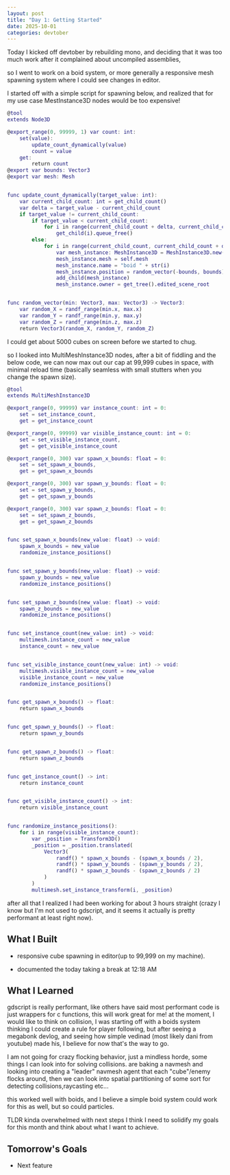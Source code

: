 ```yaml
---
layout: post
title: "Day 1: Getting Started"
date: 2025-10-01
categories: devtober
---
```


Today I kicked off devtober by rebuilding mono, and deciding that it was too much work after it complained about uncompiled assemblies,

so I went to work on a boid system, or more generally a responsive mesh spawning system where I could see changes in editor.

I started off with a simple script for spawning below, and realized that for my use case MestInstance3D nodes would be too expensive!
```gd
@tool
extends Node3D

@export_range(0, 99999, 1) var count: int:
	set(value):
		update_count_dynamically(value)
		count = value
	get:
		return count
@export var bounds: Vector3
@export var mesh: Mesh


func update_count_dynamically(target_value: int):
	var current_child_count: int = get_child_count()
	var delta = target_value - current_child_count
	if target_value != current_child_count:
		if target_value < current_child_count:
			for i in range(current_child_count + delta, current_child_count):
				get_child(i).queue_free()
		else:
			for i in range(current_child_count, current_child_count + delta):
				var mesh_instance: MeshInstance3D = MeshInstance3D.new()
				mesh_instance.mesh = self.mesh
				mesh_instance.name = "boid " + str(i)
				mesh_instance.position = random_vector(-bounds, bounds)
				add_child(mesh_instance)
				mesh_instance.owner = get_tree().edited_scene_root


func random_vector(min: Vector3, max: Vector3) -> Vector3:
	var random_X = randf_range(min.x, max.x)
	var random_Y = randf_range(min.y, max.y)
	var random_Z = randf_range(min.z, max.z)
	return Vector3(random_X, random_Y, random_Z)
```

I could get about 5000 cubes on screen before we started to chug.

so I looked into MultiMeshInstance3D nodes, after a bit of fiddling and the below code, we can now max out our cap at 99,999 cubes in space, with minimal reload time (basically seamless with small stutters when you change the spawn size).

```gd
@tool
extends MultiMeshInstance3D

@export_range(0, 99999) var instance_count: int = 0:
	set = set_instance_count,
	get = get_instance_count

@export_range(0, 99999) var visible_instance_count: int = 0:
	set = set_visible_instance_count,
	get = get_visible_instance_count

@export_range(0, 300) var spawn_x_bounds: float = 0:
	set = set_spawn_x_bounds,
	get = get_spawn_x_bounds

@export_range(0, 300) var spawn_y_bounds: float = 0:
	set = set_spawn_y_bounds,
	get = get_spawn_y_bounds

@export_range(0, 300) var spawn_z_bounds: float = 0:
	set = set_spawn_z_bounds,
	get = get_spawn_z_bounds


func set_spawn_x_bounds(new_value: float) -> void:
	spawn_x_bounds = new_value
	randomize_instance_positions()


func set_spawn_y_bounds(new_value: float) -> void:
	spawn_y_bounds = new_value
	randomize_instance_positions()


func set_spawn_z_bounds(new_value: float) -> void:
	spawn_z_bounds = new_value
	randomize_instance_positions()


func set_instance_count(new_value: int) -> void:
	multimesh.instance_count = new_value
	instance_count = new_value


func set_visible_instance_count(new_value: int) -> void:
	multimesh.visible_instance_count = new_value
	visible_instance_count = new_value
	randomize_instance_positions()


func get_spawn_x_bounds() -> float:
	return spawn_x_bounds


func get_spawn_y_bounds() -> float:
	return spawn_y_bounds


func get_spawn_z_bounds() -> float:
	return spawn_z_bounds


func get_instance_count() -> int:
	return instance_count


func get_visible_instance_count() -> int:
	return visible_instance_count


func randomize_instance_positions():
	for i in range(visible_instance_count):
		var _position = Transform3D()
		_position = _position.translated(
			Vector3(
				randf() * spawn_x_bounds - (spawn_x_bounds / 2),
				randf() * spawn_y_bounds - (spawn_y_bounds / 2),
				randf() * spawn_z_bounds - (spawn_z_bounds / 2)
			)
		)
		multimesh.set_instance_transform(i, _position)
```

after all that I realized I had been working for about 3 hours straight (crazy I know but I'm not used to gdscript, and it seems it actually is pretty performant at least right now).



## What I Built
- responsive cube spawning in editor(up to 99,999 on my machine).

- documented the today taking a break at 12:18 AM

## What I Learned
gdscript is really performant, like others have said most performant code is just wrappers for c functions, this will work great for me! at the moment, I would like to think on collision, I was starting off with a boids system thinking I could create a rule for player following, but after seeing a megabonk devlog, and seeing how simple vedinad (most likely dani from youtube) made his, I believe for now that's the way to go.

I am not going for crazy flocking behavior, just a mindless horde,
some things I can look into for solving collisions. are baking a navmesh and looking into creating a "leader" navmesh agent that each "cube"/enemy flocks around, then we can look into spatial partitioning of some sort for detecting collisions,raycasting etc...

this worked well with boids, and I believe a simple boid system could work for this as well, but so could particles.

TLDR kinda overwhelmed with next steps I think I need to solidify my goals for this month and think about what I want to achieve.

## Tomorrow's Goals
- Next feature
